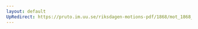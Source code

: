 ```yaml
---
layout: default
UpRedirect: https://pruto.im.uu.se/riksdagen-motions-pdf/1868/mot_1868__ak__123.pdf
---
```


